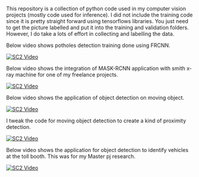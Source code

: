 This repository is a collection of python code used in my computer vision projects (mostly code used for inference). 
I did not include the training code since it is pretty straight forward using tensorflows libraries. 
You just need to get the picture labelled and put it into the training and validation folders.  
However, I do take a lots of effort in collecting and labelling the data. 



Below video shows potholes detection training done using FRCNN.  

[![SC2 Video](https://img.youtube.com/vi/FU9sc_9d4gM/0.jpg)](http://www.youtube.com/watch?v=FU9sc_9d4gM)


Below video shows the integration of MASK-RCNN application with smith x-ray machine for one of my freelance projects. 

[![SC2 Video](https://img.youtube.com/vi/lZ5BFg-WAJA/0.jpg)](http://www.youtube.com/watch?v=lZ5BFg-WAJA)


Below video shows the application of object detection on moving object. 

[![SC2 Video](https://img.youtube.com/vi/LaYQcQjuJT4/0.jpg)](http://www.youtube.com/watch?v=LaYQcQjuJT4)


I tweak the code for moving object detection to create a kind of proximity detection.

[![SC2 Video](https://img.youtube.com/vi/C3ZMgUeAKUE/0.jpg)](http://www.youtube.com/watch?v=C3ZMgUeAKUE)


Below video shows the application for object detection to identify vehicles at the toll booth. This was for my Master pj research.

[![SC2 Video](https://img.youtube.com/vi/HAaXlvptvLU/0.jpg)](http://www.youtube.com/watch?v=HAaXlvptvLU)
